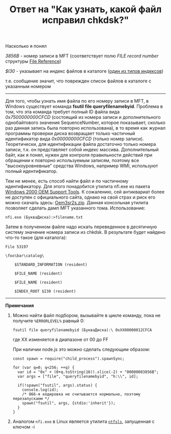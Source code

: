 ﻿---
title: "Ответ на \"Как узнать, какой файл исправил chkdsk?\""
se.owner.user_id: 240512
se.owner.display_name: "MSDN.WhiteKnight"
se.owner.link: "https://ru.stackoverflow.com/users/240512/msdn-whiteknight"
se.answer_id: 641829
se.question_id: 641741
se.post_type: answer
se.score: 3
se.is_accepted: True
---
<p>Насколько я понял</p>

<p><em>3856B</em> - номер записи в MFT (соответствует полю <em>FILE record number</em> структуры <a href="http://ftp.kolibrios.org/users/Asper/docs/NTFS/ntfsdoc.html#concept_file_reference" rel="nofollow noreferrer">File Reference</a>)</p>

<p><em>$I30</em> - указывает на индекс файлов в каталоге (<a href="http://ftp.kolibrios.org/users/Asper/docs/NTFS/ntfsdoc.html#id4758101" rel="nofollow noreferrer">один из типов индексов</a>)</p>

<p>т.е. сообщение значит, что поврежден список файлов в каталоге с указанным номером</p>

<hr>

<p>Для того, чтобы узнать имя файла по его номеру записи в MFT, в Windows существует команда <strong>fsutil file queryfilenamebyid</strong>. Проблема в том, что эта команда требует полный ID файла вида <em>0x7500000000CFCD</em> (состоящий из номера записи и дополнительного однобайтового значения SequenceNumber, которое показывает, сколько раз данная запись была повторно использована), в то время как журнал программы проверки диска возвращает только частичный идентификатор вида <em>0x00000000CFCD</em> (только номер записи). Теоретически, для идентификации файла достаточно только номера записи, т.к. он представляет собой индекс массива. Дополнительный байт, как я понял, нужен для контроля правильности действий при обращении к повторно используемым записям, поэтому все "высокоуровневные" средства Windows, например WMI, используют полный идентификатор. </p>

<p>Тем не менее, есть способ найти файл и по частичному идентификатору. Для этого понадобится утилита nfi.exe из пакета <a href="http://web.archive.org/web/20041206105853/http://support.microsoft.com/kb/253066/en-us" rel="nofollow noreferrer">Windows 2000 OEM Support Tools</a>. К сожалению, сей антиквариат более не доступен с официального сайта, однако на свой страх и риск его можно скачать здесь: <a href="https://yadi.sk/d/bLe0dRwl3TdVCB" rel="nofollow noreferrer">Oem3sr2s.zip</a>. Данная консольная утилита позволяет сделать дамп MFT указанного тома. 
Использование:</p>

<pre><code>nfi.exe (БукваДиска):&gt;filename.txt
</code></pre>

<p>Затем в полученном файле надо искать переведенное в десятичную систему значение номера записи из chkdsk. В результате будет найдено что-то такое (для каталога):</p>

<pre><code>File 53197

\foo\bar\catalog\

    $STANDARD_INFORMATION (resident)

    $FILE_NAME (resident)

    $FILE_NAME (resident)

    $INDEX_ROOT $I30 (resident)
</code></pre>

<hr>

<p><strong>Примечания</strong></p>

<ol>
<li><p>Можно найти файл подбором, вызывайте в цикле команду, пока не получите <code>%ERRORLEVEL%</code> равный 0:</p>

<pre><code>fsutil file queryfilenamebyid (БукваДиска):\ 0xXX00000012CFCA
</code></pre>

<p>где XX изменяется в диапазоне от 00 до FF</p>

<p>При наличии node.js это можно сделать следующим образом:</p>

<pre><code>const spawn = require("child_process").spawnSync;

for (var q=0; q&lt;256; ++q) {
  var id = "0x" + (0+q.toString(16)).slice(-2) + "00000003856B";
  var args = ["file", "queryfilenamebyid", "h:\\", id];

  if(!spawn("fsutil", args).status) {
    console.log(id);
    /* 866-я кодировка не считывается нормально, поэтому перезапускаем */
    spawn("fsutil", args, {stdio:'inherit'});
  }
}
</code></pre></li>
<li><p>Аналогом <code>nfi.exe</code> в Linux является утилита <a href="https://linux.die.net/man/8/ntfsls" rel="nofollow noreferrer"><code>ntfsls</code></a>, запущенная с ключом -i</p></li>
</ol>
